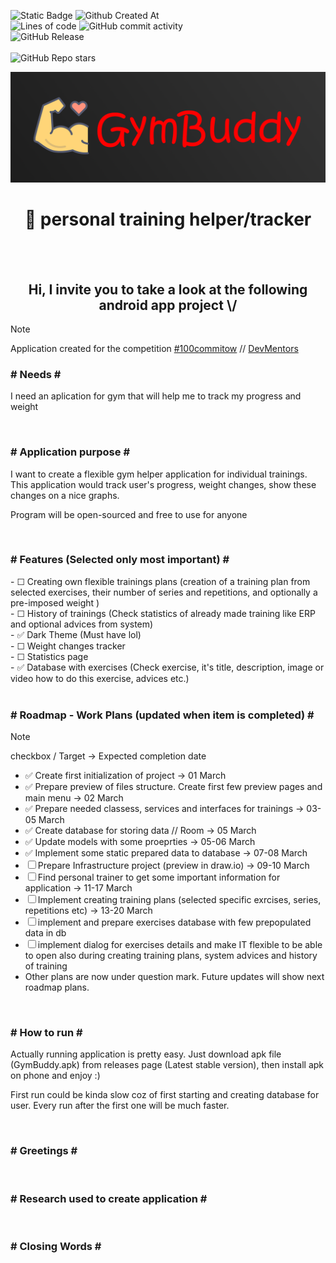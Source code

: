 ![Static Badge](https://img.shields.io/badge/Technology-Kotlin-8A2BE2?style=for-the-badge&logo=kotlin) ![Github Created At](https://img.shields.io/github/created-at/Lewan24/GymBuddy?style=for-the-badge)<br>
![Lines of code](https://tokei.rs/b1/github/Lewan24/GymBuddy?style=for-the-badge) ![GitHub commit activity](https://img.shields.io/github/commit-activity/w/Lewan24/GymBuddy?style=for-the-badge)<br>
![GitHub Release](https://img.shields.io/github/v/release/Lewan24/GymBuddy?style=for-the-badge)<br><br>
![GitHub Repo stars](https://img.shields.io/github/stars/Lewan24/GymBuddy) <br>

![App logo](https://github.com/Lewan24/GymBuddy/blob/main/Resources/GymBuddy-Logo.png)

<h1 align="center">&#x1F4F2; personal training helper/tracker</h1>

<br><br>

<h2 align="center">Hi, I invite you to take a look at the following android app project \/</h2>

> [!NOTE]
> <p align="left">Application created for the competition <a href="https://100commitow.pl">#100commitow</a> // <a href="https://devmentors.io/">DevMentors</a></p>

<h3 align="left"># Needs #</h3>
<p align="left">I need an aplication for gym that will help me to track my progress and weight</p>

<br>

<h3 align="left"># Application purpose #</h3>
<p align="left">I want to create a flexible gym helper application for individual trainings.<br>This application would track user's progress, weight changes, show these changes on a nice graphs.</p>
<p align="left">Program will be open-sourced and free to use for anyone</p><br>

<h3 align="left"># Features (Selected only most important) #</h3>
<!-- &#x2610; checkbox empty
     &#x2705; checkbox full green
-->
- &#x2610; Creating own flexible trainings plans (creation of a training plan from selected exercises, their number of series and repetitions, and optionally a pre-imposed weight )<br>
- &#x2610; History of trainings (Check statistics of already made training like ERP and optional advices from system)<br>
- &#x2705; Dark Theme (Must have lol)<br>
- &#x2610; Weight changes tracker<br>
- &#x2610; Statistics page<br>
- &#x2705; Database with exercises (Check exercise, it's title, description, image or video how to do this exercise, advices etc.)<br><br>

<h3 align="left"># Roadmap - Work Plans (updated when item is completed) #</h3>

> [!NOTE]
> <p>checkbox / Target → Expected completion date</p>
<!-- &#x2610; checkbox empty
     &#x2705; checkbox full green
-->
- &#x2705; Create first initialization of project → 01 March<br>
- &#x2705; Prepare preview of files structure. Create first few preview pages and main menu → 02 March<br>
- &#x2705; Prepare needed classess, services and interfaces for trainings → 03-05 March<br>
- &#x2705; Create database for storing data // Room → 05 March<br>
- &#x2705; Update models with some proeprties → 05-06 March<br>
- &#x2705; Implement some static prepared data to database → 07-08 March<br>
- &#x2610; Prepare Infrastructure project (preview in draw.io) → 09-10 March<br>
- &#x2610; Find personal trainer to get some important information for application → 11-17 March<br>
- &#x2610; Implement creating training plans (selected specific exrcises, series, repetitions etc) → 13-20 March<br>
- &#x2610; implement and prepare exercises database with few prepopulated data in db 
- &#x2610; implement dialog for exercises details and make IT flexible to be able to open also during creating training plans, system advices and history of training
- Other plans are now under question mark. Future updates will show next roadmap plans.
<br>

<h3 align="left"># How to run #</h3>
<p allign="left">Actually running application is pretty easy. Just download apk file (GymBuddy.apk) from releases page (Latest stable version), then install apk on phone and enjoy :)</p>
<p allign="left">First run could be kinda slow coz of first starting and creating database for user. Every run after the first one will be much faster.</p>
<br>

<h3 align="left"># Greetings #</h3>
<br>

<h3 align="left"># Research used to create application #</h3>
<br>

<h3 align="left"># Closing Words #</h3>
